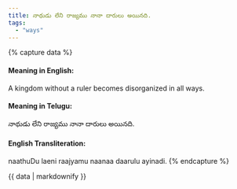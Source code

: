 ```yaml
---
title: నాథుడు లేని రాజ్యము నానా దారులు అయినది.
tags:
  - "ways"
---
```


{% capture data %}
#### Meaning in English:
A kingdom without a ruler becomes disorganized in all ways.

#### Meaning in Telugu:
నాథుడు లేని రాజ్యము నానా దారులు అయినది.

#### English Transliteration:
naathuDu laeni raajyamu naanaa daarulu ayinadi.
{% endcapture %}

<div class="notice">{{ data | markdownify }}</div>

